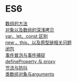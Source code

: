 ES6
=============
[数组的方法](https://github.com/QinZonger/javascript/issues/1)<br/>
[对象以及数组的深浅拷贝](https://github.com/QinZonger/javascript/issues/2)<br/>
[var、let、const 区别](https://github.com/QinZonger/javascript/issues/3)<br/>
[new 、this、以及原型链相关问题](https://github.com/QinZonger/javascript/issues/4)<br/> 
[闭包](https://github.com/QinZonger/javascript/issues/5)<br/> 
[事件冒泡与事件捕捉](https://github.com/QinZonger/javascript/issues/6)<br/>
[defineProperty 与 proxy](https://github.com/QinZonger/javascript/issues/7)<br/>
[节流与防抖](https://github.com/QinZonger/javascript/issues/8)<br/>
[类数组对象与arguments](https://github.com/QinZonger/javascript/issues/9)<br/>
